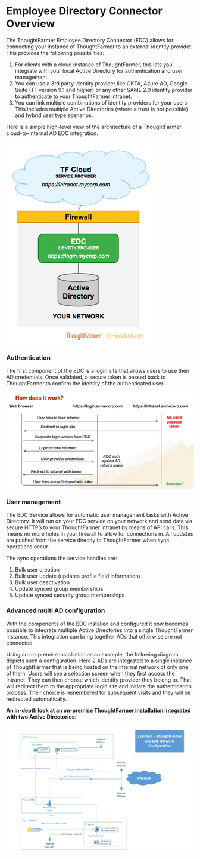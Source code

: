 # Employee Directory Connector Overview

The ThoughtFarmer Employee Directory Connector \(EDC\) allows for connecting your instance of ThoughtFarmer to an external identity provider. This provides the following possibilities:  
 

1. For clients with a cloud instance of ThoughtFarmer, this lets you integrate with your local Active Directory for authentication and user management. 
2. You can use a 3rd party identity provider like OKTA, Azure AD, Google Suite \(TF version 9.1 and higher\) or any other SAML 2.0 identity provider to authenticate to your ThoughtFarmer intranet.
3. You can link multiple combinations of identity providers for your users. This includes multiple Active Directories \(where a trust is not possible\) and hybrid user type scenarios.

  
Here is a simple high-level view of the architecture of a ThoughtFarmer cloud-to-internal AD EDC integration.

![](../../.gitbook/assets/1%20%2885%29.png)

### Authentication

The first component of the EDC is a login site that allows users to use their AD credentials. Once validated, a secure token is passed back to ThoughtFarmer to confirm the identity of the authenticated user. 

![](../../.gitbook/assets/2%20%2822%29.png)

### User management

The EDC Service allows for automatic user management tasks with Active Directory. It will run on your EDC service on your network and send data via secure HTTPS to your ThoughtFarmer intranet by means of API calls. This means no more holes in your firewall to allow for connections in. All updates are pushed from the service directly to ThoughtFarmer when sync operations occur.  
  
The sync operations the service handles are:

1. Bulk user creation
2. Bulk user update \(updates profile field information\)
3. Bulk user deactivation
4. Update synced group memberships
5. Update synced security group memberships

### Advanced multi AD configuration

With the components of the EDC installed and configured it now becomes possible to integrate multiple Active Directories into a single ThoughtFarmer instance. This integration can bring together ADs that otherwise are not connected.   
  
Using an on-premise installation as an example, the following diagram depicts such a configuration. Here 2 ADs are integrated to a single instance of ThoughtFarmer that is being hosted on the internal network of only one of them. Users will see a selection screen when they first access the intranet. They can then choose which identity provider they belong to. That will redirect them to the appropriate login site and initiate the authentication process. Their choice is remembered for subsequent visits and they will be redirected automatically.  
  
**An in-depth look at an on-premise ThoughtFarmer installation integrated with two Active Directories:**

![](../../.gitbook/assets/3%20%2826%29.png)

